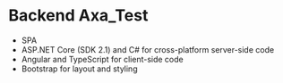 # Backend Axa_Test

- SPA
- ASP.NET Core (SDK 2.1) and C# for cross-platform server-side code
- Angular and TypeScript for client-side code
- Bootstrap for layout and styling

